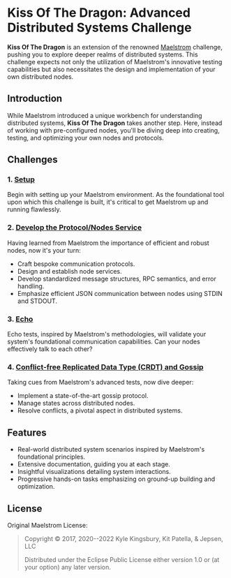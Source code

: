 # Kiss Of The Dragon: Advanced Distributed Systems Challenge

**Kiss Of The Dragon** is an extension of the renowned [Maelstrom](https://github.com/jepsen-io/maelstrom/) challenge, pushing you to explore deeper realms of distributed systems. This challenge expects not only the utilization of Maelstrom's innovative testing capabilities but also necessitates the design and implementation of your own distributed nodes.

## Introduction

While Maelstrom introduced a unique workbench for understanding distributed systems, **Kiss Of The Dragon** takes another step. Here, instead of working with pre-configured nodes, you'll be diving deep into creating, testing, and optimizing your own nodes and protocols.

## Challenges

### 1. [Setup](doc/01-getting-ready/index.md)

Begin with setting up your Maelstrom environment. As the foundational tool upon which this challenge is built, it's critical to get Maelstrom up and running flawlessly.

### 2. [Develop the Protocol/Nodes Service](doc/02-protocol/index.md)

Having learned from Maelstrom the importance of efficient and robust nodes, now it's your turn:

- Craft bespoke communication protocols.
- Design and establish node services.
- Develop standardized message structures, RPC semantics, and error handling.
- Emphasize efficient JSON communication between nodes using STDIN and STDOUT.

### 3. [Echo](doc/03-echo/index.md)

Echo tests, inspired by Maelstrom's methodologies, will validate your system's foundational communication capabilities. Can your nodes effectively talk to each other?

### 4. [Conflict-free Replicated Data Type (CRDT) and Gossip](doc/04-crdts/index.md)

Taking cues from Maelstrom's advanced tests, now dive deeper:

- Implement a state-of-the-art gossip protocol.
- Manage states across distributed nodes.
- Resolve conflicts, a pivotal aspect in distributed systems.

## Features

- Real-world distributed system scenarios inspired by Maelstrom's foundational principles.
- Extensive documentation, guiding you at each stage.
- Insightful visualizations detailing system interactions.
- Progressive hands-on tasks emphasizing on ground-up building and optimization.

## License
Original Maelstrom License:

> Copyright © 2017, 2020--2022 Kyle Kingsbury, Kit Patella, & Jepsen, LLC
> 
> Distributed under the Eclipse Public License either version 1.0 or (at
> your option) any later version.

